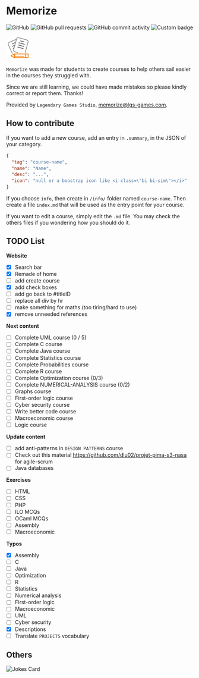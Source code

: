 # Memorize

![GitHub](https://img.shields.io/github/license/lgs-games/memorize)
![GitHub pull requests](https://img.shields.io/github/issues-pr-closed/lgs-games/memorize?color=%23a0)
![GitHub commit activity](https://img.shields.io/github/commit-activity/m/lgs-games/memorize)
![Custom badge](https://img.shields.io/endpoint?label=views&logoColor=success&url=https%3A%2F%2Fmemorize.lgs-games.com%2Fen%2Fcounter)

![icon](.github/icon64.png)

``Memorize`` was made for students to create courses to help 
others sail easier in the courses they struggled with.

Since we are still learning, we could have made mistakes 
so please kindly correct or report them. Thanks!

Provided by `Legendary Games Studio`,
[memorize@lgs-games.com](mailto:memorize@lgs-games.com).

## How to contribute

If you want to add a new course, add an entry in
``.summary``, in the JSON of your category.

```json
{
  "tag": "course-name",
  "name": "Name",
  "desc": "...",
  "icon": "null or a boostrap icon like <i class=\"bi bi-sim\"></i>"
}
```

If you choose ``info``, then create in
``/info/`` folder named `course-name`. Then create
a file ``index.md`` that will be used as the entry
point for your course.

If you want to edit a course, simply edit the ``.md``
file. You may check the others files if you wondering
how you should do it.

## TODO List

**Website**

* [x] Search bar
* [x] Remade of home
* [ ] add create course
* [x] add check boxes
* [ ] add go back to #titleID
* [ ] replace all div by hr
* [ ] make something for maths (too tiring/hard to use)
* [x] remove unneeded references

**Next content**

* [ ] Complete UML course (0 / 5)
* [ ] Complete C course
* [ ] Complete Java course
* [ ] Complete Statistics course
* [ ] Complete Probabilities course
* [ ] Complete R course
* [ ] Complete Optimization course (0/3)
* [ ] Complete NUMERICAL-ANALYSIS course (0/2)
* [ ] Graphs course
* [ ] First-order logic course
* [ ] Cyber security course
* [ ] Write better code course
* [ ] Macroeconomic course
* [ ] Logic course

**Update content**

* [ ] add anti-patterns in ``DESIGN PATTERNS`` course
* [ ] Check out this material <https://github.com/dlu02/projet-pima-s3-nasa>
  for agile-scrum
* [ ] Java databases

**Exercises**

* [ ] HTML
* [ ] CSS
* [ ] PHP
* [ ] ILO MCQs
* [ ] OCaml MCQs
* [ ] Assembly
* [ ] Macroeconomic

**Typos**

* [x] Assembly
* [ ] C
* [ ] Java
* [ ] Optimization
* [ ] R
* [ ] Statistics
* [ ] Numerical analysis
* [ ] First-order logic
* [ ] Macroeconomic
* [ ] UML
* [ ] Cyber security
* [x] Descriptions
* [ ] Translate ``PROJECTS`` vocabulary

## Others

![Jokes Card](https://readme-jokes.vercel.app/api)
